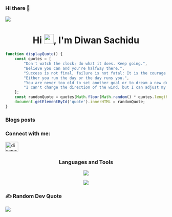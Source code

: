 ### Hi there 👋

<!--
**sachidumaleesha/sachidumaleesha** is a ✨ _special_ ✨ repository because its `README.md` (this file) appears on your GitHub profile.

Here are some ideas to get you started:
- 🔭 I’m currently working on 
🌱 I’m currently learning MERN Stack
👯 I’m looking to collaborate on ...
- 🤔 I’m looking for help with ...
- 💬 Ask me about ...
- 📫 How to reach me: ...
- 😄 Pronouns: ...
- ⚡ Fun fact: ..
-->

<img src = "https://raw.githubusercontent.com/vikumkbv/vikumkbv/master/icons/header_.png">
<h1 align="center">Hi <img src="https://raw.githubusercontent.com/MartinHeinz/MartinHeinz/master/wave.gif" height="29.14px" width="30px">, I'm Diwan Sachidu</h1>


```javascript
function displayQuote() {
	const quotes = [
		"Don't watch the clock; do what it does. Keep going.",
		"Believe you can and you're halfway there.",
		"Success is not final, failure is not fatal: It is the courage to continue that counts.",
		"Either you run the day or the day runs you.",
		"You are never too old to set another goal or to dream a new dream.",
		"I can't change the direction of the wind, but I can adjust my sails to always reach my destination."
	];
	const randomQuote = quotes[Math.floor(Math.random() * quotes.length)];
	document.getElementById('quote').innerHTML = randomQuote;
}
```

<!-- <img src= "https://github.com/ChillBroh/ChillBroh/blob/main/png/my-octocat.png" width="150px" height="100px"> -->

### Blogs posts
<!-- BLOG-POST-LIST:START -->
<!-- BLOG-POST-LIST:END -->

<h3 align="left">Connect with me:</h3>
<p align="left">
<a href="https://dev.to/diwansachidu" target="blank"><img align="center" src="https://raw.githubusercontent.com/rahuldkjain/github-profile-readme-generator/master/src/images/icons/Social/devto.svg" alt="diwansachidu" height="30" width="40" /></a>
</p>

### <p align="center">Languages and Tools</p>

<p align="center">
  <a href="">
    <img src="https://skillicons.dev/icons?i=js,mongodb,express,react,nodejs,typescript,next,mysql" />
  </a>
</p>
<p align="center">
  <a href="">
    <img src="https://skillicons.dev/icons?i=html,css,bootstrap,tailwind,figma,git,github,wordpress" />
  </a>
</p>

### ✍️ Random Dev Quote
![](https://quotes-github-readme.vercel.app/api?type=horizontal&theme=dark)
